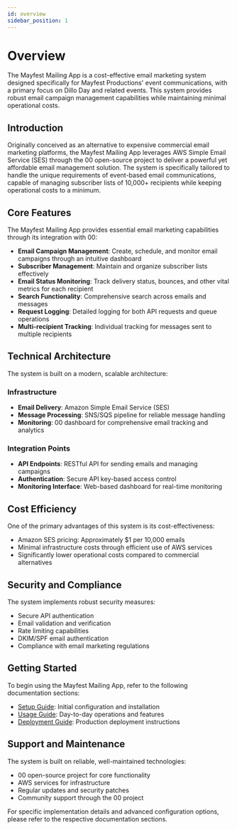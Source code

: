 ```yaml
---
id: overview
sidebar_position: 1
---
```


# Overview

The Mayfest Mailing App is a cost-effective email marketing system designed specifically for Mayfest Productions' event communications, with a primary focus on Dillo Day and related events. This system provides robust email campaign management capabilities while maintaining minimal operational costs.

## Introduction

Originally conceived as an alternative to expensive commercial email marketing platforms, the Mayfest Mailing App leverages AWS Simple Email Service (SES) through the 00 open-source project to deliver a powerful yet affordable email management solution. The system is specifically tailored to handle the unique requirements of event-based email communications, capable of managing subscriber lists of 10,000+ recipients while keeping operational costs to a minimum.

## Core Features

The Mayfest Mailing App provides essential email marketing capabilities through its integration with 00:

- **Email Campaign Management**: Create, schedule, and monitor email campaigns through an intuitive dashboard
- **Subscriber Management**: Maintain and organize subscriber lists effectively
- **Email Status Monitoring**: Track delivery status, bounces, and other vital metrics for each recipient
- **Search Functionality**: Comprehensive search across emails and messages
- **Request Logging**: Detailed logging for both API requests and queue operations
- **Multi-recipient Tracking**: Individual tracking for messages sent to multiple recipients

## Technical Architecture

The system is built on a modern, scalable architecture:

### Infrastructure

- **Email Delivery**: Amazon Simple Email Service (SES)
- **Message Processing**: SNS/SQS pipeline for reliable message handling
- **Monitoring**: 00 dashboard for comprehensive email tracking and analytics

### Integration Points

- **API Endpoints**: RESTful API for sending emails and managing campaigns
- **Authentication**: Secure API key-based access control
- **Monitoring Interface**: Web-based dashboard for real-time monitoring

## Cost Efficiency

One of the primary advantages of this system is its cost-effectiveness:

- Amazon SES pricing: Approximately $1 per 10,000 emails
- Minimal infrastructure costs through efficient use of AWS services
- Significantly lower operational costs compared to commercial alternatives

## Security and Compliance

The system implements robust security measures:

- Secure API authentication
- Email validation and verification
- Rate limiting capabilities
- DKIM/SPF email authentication
- Compliance with email marketing regulations

## Getting Started

To begin using the Mayfest Mailing App, refer to the following documentation sections:

- [Setup Guide](./setup.md): Initial configuration and installation
- [Usage Guide](./usage.md): Day-to-day operations and features
- [Deployment Guide](./deployment.md): Production deployment instructions

## Support and Maintenance

The system is built on reliable, well-maintained technologies:

- 00 open-source project for core functionality
- AWS services for infrastructure
- Regular updates and security patches
- Community support through the 00 project

For specific implementation details and advanced configuration options, please refer to the respective documentation sections.
